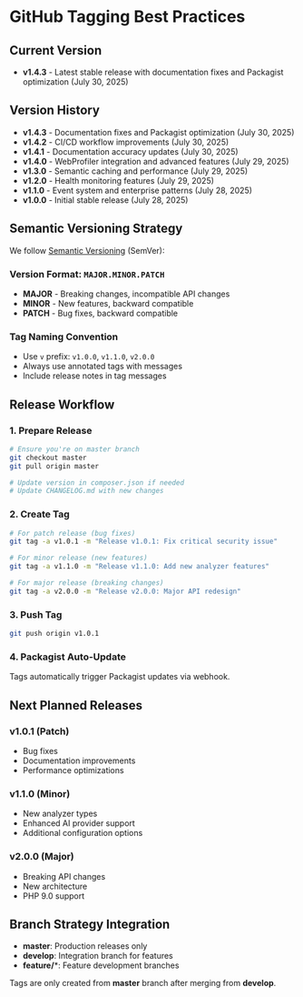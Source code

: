 # GitHub Tagging Best Practices

## Current Version
- **v1.4.3** - Latest stable release with documentation fixes and Packagist optimization (July 30, 2025)

## Version History
- **v1.4.3** - Documentation fixes and Packagist optimization (July 30, 2025)
- **v1.4.2** - CI/CD workflow improvements (July 30, 2025)  
- **v1.4.1** - Documentation accuracy updates (July 30, 2025)
- **v1.4.0** - WebProfiler integration and advanced features (July 29, 2025)
- **v1.3.0** - Semantic caching and performance (July 29, 2025)
- **v1.2.0** - Health monitoring features (July 29, 2025)
- **v1.1.0** - Event system and enterprise patterns (July 28, 2025)
- **v1.0.0** - Initial stable release (July 28, 2025)

## Semantic Versioning Strategy

We follow [Semantic Versioning](https://semver.org/) (SemVer):

### Version Format: `MAJOR.MINOR.PATCH`

- **MAJOR** - Breaking changes, incompatible API changes
- **MINOR** - New features, backward compatible
- **PATCH** - Bug fixes, backward compatible

### Tag Naming Convention
- Use `v` prefix: `v1.0.0`, `v1.1.0`, `v2.0.0`
- Always use annotated tags with messages
- Include release notes in tag messages

## Release Workflow

### 1. Prepare Release
```bash
# Ensure you're on master branch
git checkout master
git pull origin master

# Update version in composer.json if needed
# Update CHANGELOG.md with new changes
```

### 2. Create Tag
```bash
# For patch release (bug fixes)
git tag -a v1.0.1 -m "Release v1.0.1: Fix critical security issue"

# For minor release (new features)
git tag -a v1.1.0 -m "Release v1.1.0: Add new analyzer features"

# For major release (breaking changes)
git tag -a v2.0.0 -m "Release v2.0.0: Major API redesign"
```

### 3. Push Tag
```bash
git push origin v1.0.1
```

### 4. Packagist Auto-Update
Tags automatically trigger Packagist updates via webhook.

## Next Planned Releases

### v1.0.1 (Patch)
- Bug fixes
- Documentation improvements
- Performance optimizations

### v1.1.0 (Minor)
- New analyzer types
- Enhanced AI provider support
- Additional configuration options

### v2.0.0 (Major)
- Breaking API changes
- New architecture
- PHP 9.0 support

## Branch Strategy Integration

- **master**: Production releases only
- **develop**: Integration branch for features
- **feature/***: Feature development branches

Tags are only created from **master** branch after merging from **develop**.

